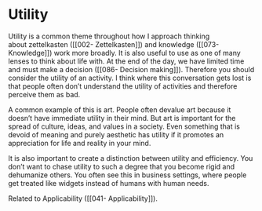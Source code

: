 # Utility
Utility is a common theme throughout how I approach thinking about zettelkasten ([[002- Zettelkasten]]) and knowledge ([[073- Knowledge]]) work more broadly. It is also useful to use as one of many lenses to think about life with. At the end of the day, we have limited time and must make a decision ([[086- Decision making]]). Therefore you should consider the utility of an activity. I think where this conversation gets lost is that people often don’t understand the utility of activities and therefore perceive them as bad.

A common example of this is art. People often devalue art because it doesn’t have immediate utility in their mind. But art is important for the spread of culture, ideas, and values in a society. Even something that is devoid of meaning and purely aesthetic has utility if it promotes an appreciation for life and reality in your mind.

It is also important to create a distinction between utility and efficiency. You don’t want to chase utility to such a degree that you become rigid and dehumanize others. You often see this in business settings, where people get treated like widgets instead of humans with human needs.

Related to Applicability ([[041- Applicability]]).